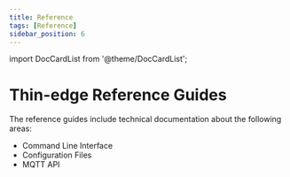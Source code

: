 ```yaml
---
title: Reference
tags: [Reference]
sidebar_position: 6
---
```


import DocCardList from '@theme/DocCardList';

# Thin-edge Reference Guides

The reference guides include technical documentation about the following areas:

- Command Line Interface
- Configuration Files
- MQTT API

<DocCardList />